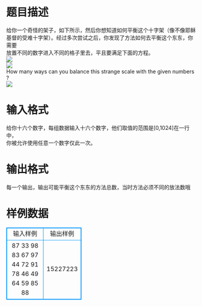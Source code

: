 # 

 
 # 题目描述 
给你一个奇怪的架子，如下所示，然后你想知道如何平衡这个十字架（像不像耶稣<BR>基督的受难十字架）。经过多次尝试之后，你发现了方法如何去平衡这个东东，你需要<BR>放置不同的数字进入不同的格子里去，平且要满足下面的方程。<BR><img src="/source/joyoi/tyvj-1167/img/aHR0cDovL3d3dy5qb3lvaS5jbi9wcm9ibGVtL3R5dmotMTE2Ny9Qcm9ibGVtSW1nXDExNjctMS5qcGc=.jpg" border=0 align=middle><BR><img src="/source/joyoi/tyvj-1167/img/aHR0cDovL3d3dy5qb3lvaS5jbi9wcm9ibGVtL3R5dmotMTE2Ny9Qcm9ibGVtSW1nXDExNjctMi5qcGc=.jpg" border=0 align=middle><BR>How&nbsp;many&nbsp;ways&nbsp;can&nbsp;you&nbsp;balance&nbsp;this&nbsp;strange&nbsp;scale&nbsp;with&nbsp;the&nbsp;given&nbsp;numbers?<BR><img src="/source/joyoi/tyvj-1167/img/aHR0cDovL3d3dy5qb3lvaS5jbi9wcm9ibGVtL3R5dmotMTE2Ny9Qcm9ibGVtSW1nXDExNjctMy5qcGc=.jpg" border=0 align=middle><BR> 

 
 # 输入格式 
给你十六个数字，每组数据输入十六个数字，他们取值的范围是[0,1024]在一行中，<BR>你被允许使用任意一个数字仅此一次。<BR> 

 
 # 输出格式 
每一个输出，输出可能平衡这个东东的方法总数，当时方法必须不同的放法数哦<BR> 
# 样例数据
<style>
        table,table tr th, table tr td { border:1px solid #0094ff; }
        table { width: 200px; min-height: 25px; line-height: 25px; text-align: center; border-collapse: collapse;}   
    </style>
<table>
	<tr>
		<td>输入样例</td>
		<td>输出样例</td>
	</tr>
<tr><td>87 33 98 83 67 97 44 72 91 78 46 49 64 59 85 88
</td><td>15227223
</td></tr></table>
